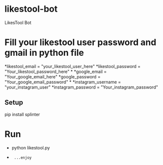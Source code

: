 # likestool-bot
LikesTool Bot
# Fill your likestool user password and gmail in python file
*likestool_email = "your_likestool_user_here"
*likestool_password = "Your_likestool_password_here"
*
*google_email = "Your_google_email_here"
*google_password = "Your_google_email_password"
*
*instagram_username = "your_instagram_user"
*instagram_password = "Your_instagram_password"
## Setup
 pip install splinter
 # Run
* python likestool.py
*      ...enjoy
